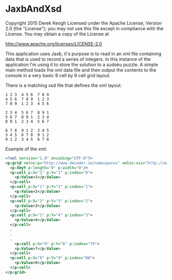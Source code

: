 # JaxbAndXsd

Copyright 2015 Derek Keogh
Licensed under the Apache License, Version 2.0 (the "License");
you may not use this file except in compliance with the License.
You may obtain a copy of the License at

http://www.apache.org/licenses/LICENSE-2.0

This application uses Jaxb, it's purpose is to read in an xml file containing data that is used to record a series of integers.
In this instance of the application I'm using it to store the solution to a sudoku puzzle. A simple main method loads the
xml data file and then output the contents to the console in a very basic 9 cell by 9 cell grid layout.

There is a matching xsd file that defines the xml layout.
```
1 2 3  4 5 6  7 8 9  
4 5 6  7 8 9  1 2 3  
7 8 9  1 2 3  4 5 6  

2 3 4  5 6 7  8 9 1  
5 6 7  8 9 1  2 3 4  
8 9 1  2 3 4  5 6 7  

6 7 8  9 1 2  3 4 5  
3 4 5  6 7 8  9 1 2  
9 1 2  3 4 5  6 7 8
```
Example of the xml:
```xml
<?xml version="1.0" encoding="UTF-8"?>
<p:grid xmlns:p="http://www.decoder.ie/namespaces" xmlns:xsi="http://www.w3.org/2001/XMLSchema-instance" xsi:schemaLocation="http://www.decoder.ie/namespaces Grid.xsd ">
  <p:XbyY p:length="0" p:width="0"/>
  <p:cell p:X="1" p:Y="1" p:index="0">
    <p:Value>1</p:Value>
  </p:cell>
  <p:cell p:X="1" p:Y="2" p:index="1">
    <p:Value>2</p:Value>
  </p:cell>
  <p:cell p:X="1" p:Y="3" p:index="2">
    <p:Value>3</p:Value>
  </p:cell>
  <p:cell p:X="1" p:Y="4" p:index="3">
    <p:Value>4</p:Value>
  </p:cell>
  .
  .
  .
    <p:cell p:X="9" p:Y="8" p:index="79">
    <p:Value>7</p:Value>
  </p:cell>
  <p:cell p:X="9" p:Y="9" p:index="80">
    <p:Value>8</p:Value>
  </p:cell>
</p:grid>
```
